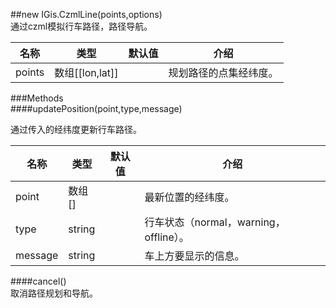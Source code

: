 ##new IGis.CzmlLine(points,options)  
通过czml模拟行车路径，路径导航。  
  
名称|类型|默认值|介绍  
-|-|-|-  
points|数组[[lon,lat]]||规划路径的点集经纬度。     
  
###Methods   
####updatePosition(point,type,message)   

通过传入的经纬度更新行车路径。

名称|类型|默认值|介绍  
-|-|-|-  
point|数组[]||最新位置的经纬度。  
type |string||行车状态（normal，warning，offline）。   
message|string||车上方要显示的信息。   
      
  
####cancel()  
取消路径规划和导航。  
  
